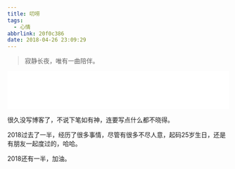 ```yaml
---
title: 叨唠
tags:
  - 心情
abbrlink: 20f0c386
date: 2018-04-26 23:09:29
---
```


> 寂静长夜，唯有一曲陪伴。

<iframe frameborder="no" border="0" marginwidth="0" marginheight="0" width="100%" height="86" src="//music.163.com/outchain/player?type=2&id=149297&auto=0&height=66"></iframe>

很久没写博客了，不说下笔如有神，连要写点什么都不晓得。

2018过去了一半，经历了很多事情，尽管有很多不尽人意，起码25岁生日，还是有朋友一起度过的，哈哈。

2018还有一半，加油。